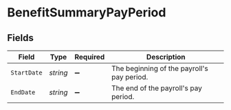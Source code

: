 # BenefitSummaryPayPeriod


## Fields

| Field                                      | Type                                       | Required                                   | Description                                |
| ------------------------------------------ | ------------------------------------------ | ------------------------------------------ | ------------------------------------------ |
| `StartDate`                                | *string*                                   | :heavy_minus_sign:                         | The beginning of the payroll's pay period. |
| `EndDate`                                  | *string*                                   | :heavy_minus_sign:                         | The end of the payroll's pay period.       |